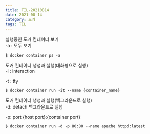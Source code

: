 ```yaml
---
title: TIL-20210814
date: 2021-08-14
category: 도커
tags: TIL
---
```


실행중인 도커 컨테이너 보기  
-a : 모두 보기

```shell
$ docker container ps -a
```

도커 컨테이너 생성과 실행(대화형으로 실행)  
-i : interaction

-t : tty

```
$ docker container run -it --name {container_name}
```

도커 컨테이너 생성과 실행(백그라운드로 실행)  
-d: detach 백그라운드로 실행

-p: port {host port}:{container port}

```
$ docker container run -d -p 80:80 --name apache httpd:latest
```
